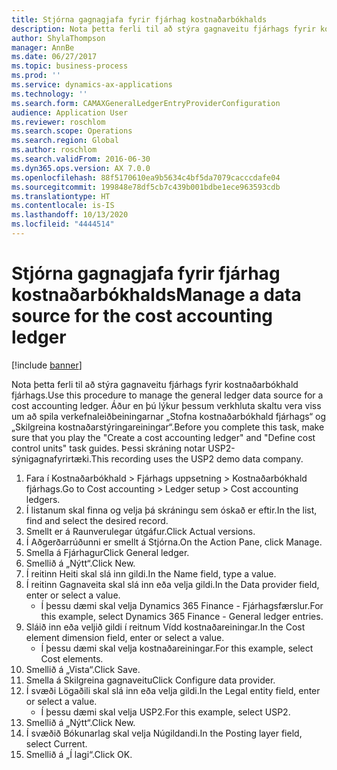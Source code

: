 ```yaml
---
title: Stjórna gagnagjafa fyrir fjárhag kostnaðarbókhalds
description: Nota þetta ferli til að stýra gagnaveitu fjárhags fyrir kostnaðarbókhald fjárhags.
author: ShylaThompson
manager: AnnBe
ms.date: 06/27/2017
ms.topic: business-process
ms.prod: ''
ms.service: dynamics-ax-applications
ms.technology: ''
ms.search.form: CAMAXGeneralLedgerEntryProviderConfiguration
audience: Application User
ms.reviewer: roschlom
ms.search.scope: Operations
ms.search.region: Global
ms.author: roschlom
ms.search.validFrom: 2016-06-30
ms.dyn365.ops.version: AX 7.0.0
ms.openlocfilehash: 88f5170610ea9b5634c4bf5da7079cacccdafe04
ms.sourcegitcommit: 199848e78df5cb7c439b001bdbe1ece963593cdb
ms.translationtype: HT
ms.contentlocale: is-IS
ms.lasthandoff: 10/13/2020
ms.locfileid: "4444514"
---
```

# <a name="manage-a-data-source-for-the-cost-accounting-ledger"></a><span data-ttu-id="d3977-103">Stjórna gagnagjafa fyrir fjárhag kostnaðarbókhalds</span><span class="sxs-lookup"><span data-stu-id="d3977-103">Manage a data source for the cost accounting ledger</span></span>

[!include [banner](../../includes/banner.md)]

<span data-ttu-id="d3977-104">Nota þetta ferli til að stýra gagnaveitu fjárhags fyrir kostnaðarbókhald fjárhags.</span><span class="sxs-lookup"><span data-stu-id="d3977-104">Use this procedure to manage the general ledger data source for a cost accounting ledger.</span></span> <span data-ttu-id="d3977-105">Áður en þú lýkur þessum verkhluta skaltu vera viss um að spila verkefnaleiðbeiningarnar „Stofna kostnaðarbókhald fjárhags“ og „Skilgreina kostnaðarstýringareiningar“.</span><span class="sxs-lookup"><span data-stu-id="d3977-105">Before you complete this task, make sure that you play the "Create a cost accounting ledger" and "Define cost control units" task guides.</span></span> <span data-ttu-id="d3977-106">Þessi skráning notar USP2-sýnigagnafyrirtæki.</span><span class="sxs-lookup"><span data-stu-id="d3977-106">This recording uses the USP2 demo data company.</span></span>

1. <span data-ttu-id="d3977-107">Fara í Kostnaðarbókhald > Fjárhags uppsetning > Kostnaðarbókhald fjárhags.</span><span class="sxs-lookup"><span data-stu-id="d3977-107">Go to Cost accounting > Ledger setup > Cost accounting ledgers.</span></span>
2. <span data-ttu-id="d3977-108">Í listanum skal finna og velja þá skráningu sem óskað er eftir.</span><span class="sxs-lookup"><span data-stu-id="d3977-108">In the list, find and select the desired record.</span></span>
3. <span data-ttu-id="d3977-109">Smellt er á Raunverulegar útgáfur.</span><span class="sxs-lookup"><span data-stu-id="d3977-109">Click Actual versions.</span></span>
4. <span data-ttu-id="d3977-110">Í Aðgerðarrúðunni er smellt á Stjórna.</span><span class="sxs-lookup"><span data-stu-id="d3977-110">On the Action Pane, click Manage.</span></span>
5. <span data-ttu-id="d3977-111">Smella á Fjárhagur</span><span class="sxs-lookup"><span data-stu-id="d3977-111">Click General ledger.</span></span>
6. <span data-ttu-id="d3977-112">Smellið á „Nýtt“.</span><span class="sxs-lookup"><span data-stu-id="d3977-112">Click New.</span></span>
7. <span data-ttu-id="d3977-113">Í reitinn Heiti skal slá inn gildi.</span><span class="sxs-lookup"><span data-stu-id="d3977-113">In the Name field, type a value.</span></span>
8. <span data-ttu-id="d3977-114">Í reitinn Gagnaveita skal slá inn eða velja gildi.</span><span class="sxs-lookup"><span data-stu-id="d3977-114">In the Data provider field, enter or select a value.</span></span>
    * <span data-ttu-id="d3977-115">Í þessu dæmi skal velja Dynamics 365 Finance - Fjárhagsfærslur.</span><span class="sxs-lookup"><span data-stu-id="d3977-115">For this example, select Dynamics 365 Finance - General ledger entries.</span></span>  
9. <span data-ttu-id="d3977-116">Sláið inn eða veljið gildi í reitnum Vídd kostnaðareiningar.</span><span class="sxs-lookup"><span data-stu-id="d3977-116">In the Cost element dimension field, enter or select a value.</span></span>
    * <span data-ttu-id="d3977-117">Í þessu dæmi skal velja kostnaðareiningar.</span><span class="sxs-lookup"><span data-stu-id="d3977-117">For this example, select Cost elements.</span></span>  
10. <span data-ttu-id="d3977-118">Smellið á „Vista“.</span><span class="sxs-lookup"><span data-stu-id="d3977-118">Click Save.</span></span>
11. <span data-ttu-id="d3977-119">Smella á Skilgreina gagnaveitu</span><span class="sxs-lookup"><span data-stu-id="d3977-119">Click Configure data provider.</span></span>
12. <span data-ttu-id="d3977-120">Í svæði Lögaðili skal slá inn eða velja gildi.</span><span class="sxs-lookup"><span data-stu-id="d3977-120">In the Legal entity field, enter or select a value.</span></span>
    * <span data-ttu-id="d3977-121">Í þessu dæmi skal velja USP2.</span><span class="sxs-lookup"><span data-stu-id="d3977-121">For this example, select USP2.</span></span>  
13. <span data-ttu-id="d3977-122">Smellið á „Nýtt“.</span><span class="sxs-lookup"><span data-stu-id="d3977-122">Click New.</span></span>
14. <span data-ttu-id="d3977-123">Í svæðið Bókunarlag skal velja Núgildandi.</span><span class="sxs-lookup"><span data-stu-id="d3977-123">In the Posting layer field, select Current.</span></span>
15. <span data-ttu-id="d3977-124">Smellið á „Í lagi“.</span><span class="sxs-lookup"><span data-stu-id="d3977-124">Click OK.</span></span>

